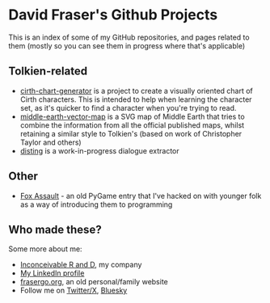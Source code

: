 # David Fraser's Github Projects

This is an index of some of my GitHub repositories, and pages related to them (mostly so you can see them in progress where that's applicable)

## Tolkien-related

* [cirth-chart-generator](https://github.com/davidfraser/cirth-chart-generator) is a project to create a visually oriented chart of Cirth characters. This is intended to help when learning the character set, as it's quicker to find a character when you're trying to read.
* [middle-earth-vector-map](https://github.com/davidfraser/middle-earth-vector-map) is a SVG map of Middle Earth that tries to combine the information from all the official published maps, whilst retaining a similar style to Tolkien's (based on work of Christopher Taylor and others)
* [disting](https://github.com/davidfraser/disting) is a work-in-progress dialogue extractor

## Other

* [Fox Assault](https://github.com/davidfraser/rinkhals/) - an old PyGame entry that I've hacked on with younger folk as a way of introducing them to programming

## Who made these?

Some more about me:

* [Inconceivable R and D](https://www.inconceivable.co.za/), my company
* [My LinkedIn profile](https://www.linkedin.com/in/davidfrasergo/)
* [frasergo.org](https://frasergo.org/), an old personal/family website
* Follow me on [Twitter/X](https://x.com/davidfrasergo), [Bluesky](https://bsky.app/profile/davidfrasergo.bsky.social)
